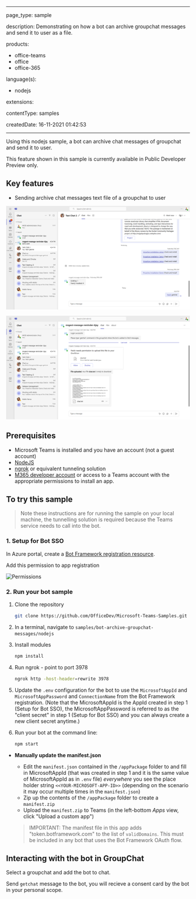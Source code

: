 
---

page_type: sample

description: Demonstrating on how a bot can archive groupchat messages and send it to user as a file.

products:
- office-teams
- office
- office-365

language(s):
- nodejs

extensions:

contentType: samples

createdDate: 16-11-2021 01:42:53

---
Using this nodejs sample, a bot can archive chat messages of groupchat and send it to user.

This feature shown in this sample is currently available in Public Developer Preview only.

## Key features

- Sending archive chat messages text file of a groupchat to user

![Bot command](Images/botCommandToGetChatMessages.png)

![Bot reply](Images/replyFromBot.png)

## Prerequisites

- Microsoft Teams is installed and you have an account (not a guest account)
-  [NodeJS](https://nodejs.org/en/)
-  [ngrok](https://ngrok.com/) or equivalent tunneling solution
-  [M365 developer account](https://docs.microsoft.com/en-us/microsoftteams/platform/concepts/build-and-test/prepare-your-o365-tenant) or access to a Teams account with the appropriate permissions to install an app.

## To try this sample

> Note these instructions are for running the sample on your local machine, the tunnelling solution is required because
> the Teams service needs to call into the bot.

### 1. Setup for Bot SSO
In Azure portal, create a [Bot Framework registration resource](https://docs.microsoft.com/en-us/azure/bot-service/bot-builder-authentication?view=azure-bot-service-4.0&tabs=csharp%2Caadv2).

 Add this permission to app registration

![Permissions](Images/permissions.png)

### 2. Run your bot sample
1) Clone the repository

    ```bash
    git clone https://github.com/OfficeDev/Microsoft-Teams-Samples.git
    ```

2) In a terminal, navigate to `samples/bot-archive-groupchat-messages/nodejs`

3) Install modules

    ```bash
    npm install
    ```

4) Run ngrok - point to port 3978

    ```bash
    ngrok http -host-header=rewrite 3978
    ```
5) Update the `.env` configuration for the bot to use the `MicrosoftAppId` and `MicrosoftAppPassword` and `ConnectionName` from the Bot Framework registration. (Note that the MicrosoftAppId is the AppId created in step 1 (Setup for Bot SSO), the MicrosoftAppPassword is referred to as the "client secret" in step 1 (Setup for Bot SSO) and you can always create a new client secret anytime.)

6) Run your bot at the command line:

    ```bash
    npm start
    ```
- **Manually update the manifest.json**
    - Edit the `manifest.json` contained in the  `/appPackage` folder to and fill in MicrosoftAppId (that was created in step 1 and it is the same value of MicrosoftAppId as in `.env` file) *everywhere* you see the place holder string `<<YOUR-MICROSOFT-APP-ID>>` (depending on the scenario it may occur multiple times in the `manifest.json`)
    - Zip up the contents of the `/appPackage` folder to create a `manifest.zip`
    - Upload the `manifest.zip` to Teams (in the left-bottom *Apps* view, click "Upload a custom app")

    > IMPORTANT: The manifest file in this app adds "token.botframework.com" to the list of `validDomains`. This must be included in any bot that uses the Bot Framework OAuth flow.

## Interacting with the bot in GroupChat

Select a groupchat and add the bot to chat.

Send `getchat` message to the bot, you will recieve a consent card by the bot in your personal scope.

